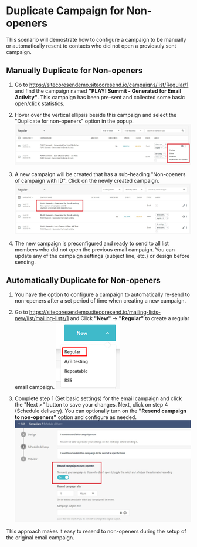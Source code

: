 # Duplicate Campaign for Non-openers

This scenario will demostrate how to configure a campaign to be manually or automatically resent to contacts who did not open a previosuly sent campaign.

## Manually Duplicate for Non-openers

1. Go to <https://sitecoresendemo.sitecoresend.io/campaigns/list/Regular/1> and find the campaign named **"PLAY! Summit - Generated for Email Activity"**. This campaign has been pre-sent and collected some basic open/click statistics.

1. Hover over the vertical ellipsis beside this campaign and select the "Duplicate for non-openers" option in the popup.
![Send Card](./media/manually-resend-campaign.jpg)

1. A new campaign will be created that has a sub-heading "Non-openers of campaign with ID". Click on the newly created campaign.
![Send Card](./media/manually-resend-campaign-2.jpg)

1. The new campaign is preconfigured and ready to send to all list members who did not open the previous email campaign. You can update any of the campaign settings (subject line, etc.) or design before sending.

## Automatically Duplicate for Non-openers

1. You have the option to configure a campaign to automatically re-send to non-openers after a set period of time when creating a new campaign.

1. Go to <https://sitecoresendemo.sitecoresend.io/mailing-lists-new/list/mailing-lists/1> and Click **"New"** -> **"Regular"** to create a regular email campaign.
![Email List](./media/new-campaign.png)

1. Complete step 1 (Set basic settings) for the email campaign and click the "Next >" button to save your changes. Next, click on step 4 (Schedule delivery). You can optionally turn on the **"Resend campaign to non-openers"** option and configure as needed.
![Sample List](./media/auto-resend-campaign.jpg)

This approach makes it easy to resend to non-openers during the setup of the original email campaign.
